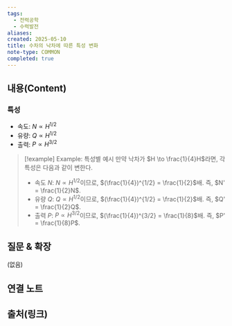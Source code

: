 ```yaml
---
tags:
  - 전력공학
  - 수력발전
aliases: 
created: 2025-05-10
title: 수차의 낙차에 따른 특성 변화
note-type: COMMON
completed: true
---
```


## 내용(Content)
### 특성
- 속도: $N \propto H^{1/2}$
- 유량: $Q \propto H^{1/2}$
- 출력: $P \propto H^{3/2}$

>[!example] Example: 특성별 예시
>만약 낙차가 $H \to \frac{1}{4}H$라면, 각 특성은 다음과 같이 변한다.
>- 속도 $N$: $N \propto H^{1/2}$이므로, $(\frac{1}{4})^{1/2} = \frac{1}{2}$배. 즉, $N' = \frac{1}{2}N$.
>- 유량 $Q$: $Q \propto H^{1/2}$이므로, $(\frac{1}{4})^{1/2} = \frac{1}{2}$배. 즉, $Q' = \frac{1}{2}Q$.
>- 출력 $P$: $P \propto H^{3/2}$이므로, $(\frac{1}{4})^{3/2} = \frac{1}{8}$배. 즉, $P' = \frac{1}{8}P$.

## 질문 & 확장

(없음)

## 연결 노트

## 출처(링크)

